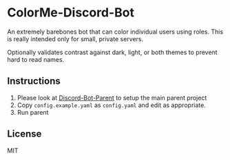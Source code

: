 # ColorMe-Discord-Bot

An extremely barebones bot that can color individual users using roles. This is really intended only for small, private servers.

Optionally validates contrast against dark, light, or both themes to prevent hard to read names.

## Instructions

1. Please look at [Discord-Bot-Parent](https://github.com/elliot-gh/Discord-Bot-Parent) to setup the main parent project
2. Copy `config.example.yaml` as `config.yaml` and edit as appropriate.
3. Run parent

## License

MIT
